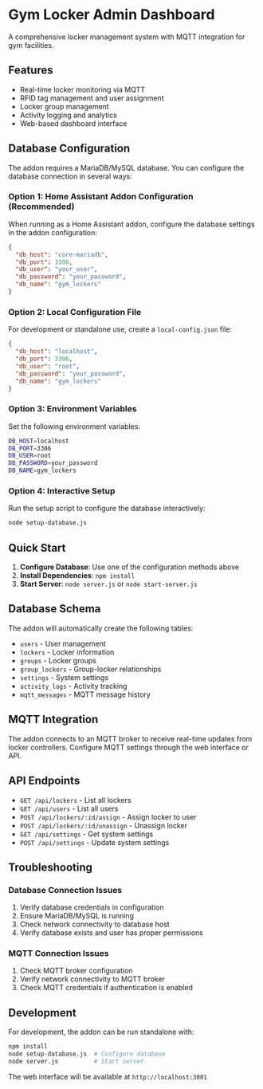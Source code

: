 # Gym Locker Admin Dashboard

A comprehensive locker management system with MQTT integration for gym facilities.

## Features

- Real-time locker monitoring via MQTT
- RFID tag management and user assignment
- Locker group management
- Activity logging and analytics
- Web-based dashboard interface

## Database Configuration

The addon requires a MariaDB/MySQL database. You can configure the database connection in several ways:

### Option 1: Home Assistant Addon Configuration (Recommended)

When running as a Home Assistant addon, configure the database settings in the addon configuration:

```json
{
  "db_host": "core-mariadb",
  "db_port": 3306,
  "db_user": "your_user",
  "db_password": "your_password",
  "db_name": "gym_lockers"
}
```

### Option 2: Local Configuration File

For development or standalone use, create a `local-config.json` file:

```json
{
  "db_host": "localhost",
  "db_port": 3306,
  "db_user": "root",
  "db_password": "your_password",
  "db_name": "gym_lockers"
}
```

### Option 3: Environment Variables

Set the following environment variables:

```bash
DB_HOST=localhost
DB_PORT=3306
DB_USER=root
DB_PASSWORD=your_password
DB_NAME=gym_lockers
```

### Option 4: Interactive Setup

Run the setup script to configure the database interactively:

```bash
node setup-database.js
```

## Quick Start

1. **Configure Database**: Use one of the configuration methods above
2. **Install Dependencies**: `npm install`
3. **Start Server**: `node server.js` or `node start-server.js`

## Database Schema

The addon will automatically create the following tables:
- `users` - User management
- `lockers` - Locker information
- `groups` - Locker groups
- `group_lockers` - Group-locker relationships
- `settings` - System settings
- `activity_logs` - Activity tracking
- `mqtt_messages` - MQTT message history

## MQTT Integration

The addon connects to an MQTT broker to receive real-time updates from locker controllers. Configure MQTT settings through the web interface or API.

## API Endpoints

- `GET /api/lockers` - List all lockers
- `GET /api/users` - List all users
- `POST /api/lockers/:id/assign` - Assign locker to user
- `POST /api/lockers/:id/unassign` - Unassign locker
- `GET /api/settings` - Get system settings
- `POST /api/settings` - Update system settings

## Troubleshooting

### Database Connection Issues

1. Verify database credentials in configuration
2. Ensure MariaDB/MySQL is running
3. Check network connectivity to database host
4. Verify database exists and user has proper permissions

### MQTT Connection Issues

1. Check MQTT broker configuration
2. Verify network connectivity to MQTT broker
3. Check MQTT credentials if authentication is enabled

## Development

For development, the addon can be run standalone with:

```bash
npm install
node setup-database.js  # Configure database
node server.js          # Start server
```

The web interface will be available at `http://localhost:3001` 